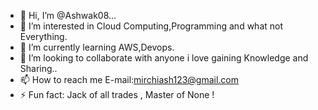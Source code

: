 - 👋 Hi, I’m @Ashwak08...
- 👀 I’m interested in Cloud Computing,Programming and what not Everything.
- 🌱 I’m currently learning AWS,Devops.
- 💞️ I’m looking to collaborate with anyone i love gaining Knowledge and Sharing..
- 📫 How to reach me E-mail:mirchiash123@gmail.com
- ⚡ Fun fact: Jack of all trades , Master of None !

<!---
Ashwak08/Ashwak08 is a ✨ special ✨ repository because its `README.md` (this file) appears on your GitHub profile.
You can click the Preview link to take a look at your changes.
--->
